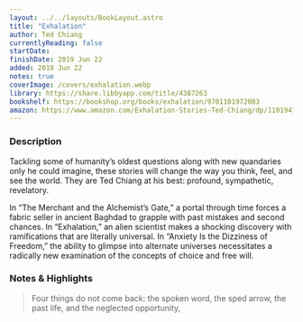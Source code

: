 ```yaml
---
layout: ../../layouts/BookLayout.astro
title: "Exhalation"
author: Ted Chiang
currentlyReading: false
startDate: 
finishDate: 2019 Jun 22
added: 2019 Jun 22
notes: true
coverImage: /covers/exhalation.webp
library: https://share.libbyapp.com/title/4387263
bookshelf: https://bookshop.org/books/exhalation/9781101972083
amazon: https://www.amazon.com/Exhalation-Stories-Ted-Chiang/dp/1101947888
---
```


### Description
Tackling some of humanity’s oldest questions along with new quandaries only he could imagine, these stories will change the way you think, feel, and see the world. They are Ted Chiang at his best: profound, sympathetic, revelatory.

In “The Merchant and the Alchemist’s Gate,” a portal through time forces a fabric seller in ancient Baghdad to grapple with past mistakes and second chances. In “Exhalation,” an alien scientist makes a shocking discovery with ramifications that are literally universal. In “Anxiety Is the Dizziness of Freedom,” the ability to glimpse into alternate universes necessitates a radically new examination of the concepts of choice and free will.

### Notes & Highlights
> Four things do not come back: the spoken word, the sped arrow, the past life, and the neglected opportunity,
